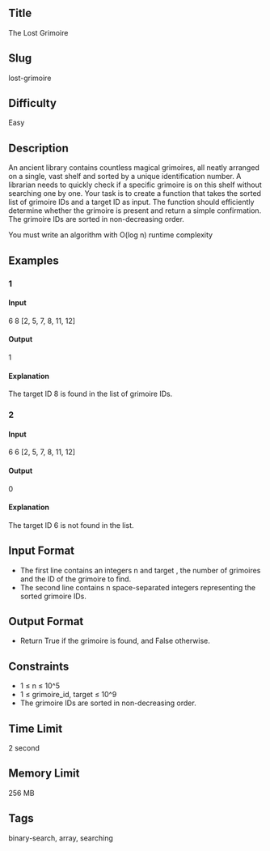 ## Title

The Lost Grimoire

## Slug

lost-grimoire

## Difficulty

Easy

## Description

An ancient library contains countless magical grimoires, all neatly arranged on a single, vast shelf and sorted by a unique identification number. 
A librarian needs to quickly check if a specific grimoire is on this shelf without searching one by one. Your task is to create a function that takes the sorted list of grimoire IDs and a target ID as input. 
The function should efficiently determine whether the grimoire is present and return a simple confirmation. The grimoire IDs are sorted in non-decreasing order.

You must write an algorithm with O(log n) runtime complexity

## Examples

### 1

#### Input

6 8
[2, 5, 7, 8, 11, 12]


#### Output

1

#### Explanation

The target ID 8 is found in the list of grimoire IDs.

### 2

#### Input

6 6
[2, 5, 7, 8, 11, 12]

#### Output

0

#### Explanation

The target ID 6 is not found in the list.

## Input Format

- The first line contains an integers n and target , the number of grimoires and the ID of the grimoire to find. 
- The second line contains n space-separated integers representing the sorted grimoire IDs.

## Output Format

- Return True if the grimoire is found, and False otherwise.

## Constraints

- 1 ≤ n ≤ 10^5
- 1 ≤ grimoire_id, target ≤ 10^9
- The grimoire IDs are sorted in non-decreasing order.

## Time Limit

2 second

## Memory Limit

256 MB

## Tags

binary-search, array, searching
